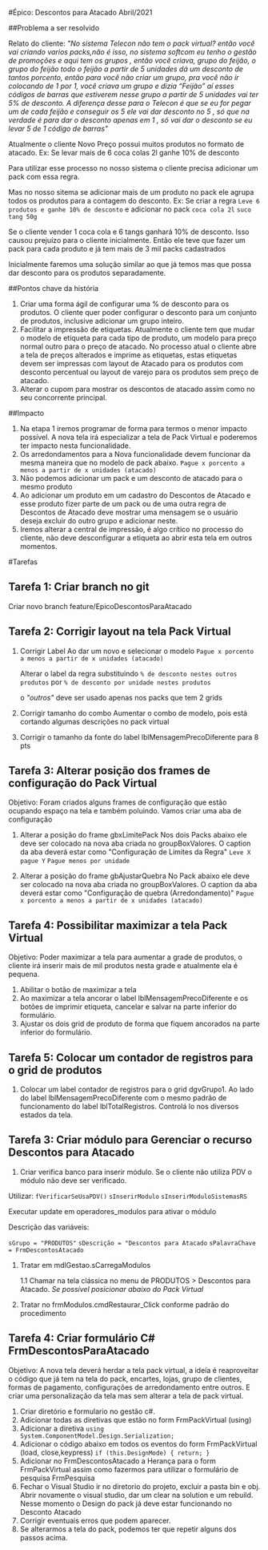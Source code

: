 #Épico: Descontos para Atacado
Abril/2021

##Problema a ser resolvido

Relato do cliente:
*"No sistema Telecon não tem o pack virtual? então você vai criando varios packs,não é isso,  no sistema softcom eu tenho o gestão de promoções e aqui tem os grupos , então você criava, grupo do feijão, o grupo do feijão todo o feijão a partir de 5 unidades  dá um desconto de tantos porcento, então para você não criar um grupo, pra você não ir colocando de 1 por 1, você criava um grupo e dizia “Feijão” aí esses códigos de barras que estiverem nesse grupo a partir de 5 unidades vai ter 5% de desconto. A diferença desse para o Telecon é que se eu for pegar um de cada feijão e conseguir os 5 ele vai dar desconto no 5 , só que na verdade é para dar o desconto apenas em 1 , só vai dar o desconto se eu levar 5 de 1 código de barras"*

Atualmente o cliente Novo Preço possui muitos produtos no formato de atacado. Ex:
Se levar mais de 6 coca colas 2l ganhe 10% de desconto

Para utilizar esse processo no nosso sistema o cliente precisa adicionar um pack com essa regra. 

Mas no nosso sitema se adicionar mais de um produto no pack ele agrupa todos os produtos para a contagem do desconto. Ex:
Se criar a regra
`Leve 6 produtos e ganhe 10% de desconto`
e adicionar no pack 
`coca cola 2l`
`suco tang 50g`

Se o cliente vender 1 coca cola e 6 tangs ganhará 10% de desconto. Isso causou prejuízo para o cliente inicialmente. Então ele teve que fazer um pack para cada produto e já tem mais de 3 mil packs cadastrados

Inicialmente faremos uma solução similar ao que já temos mas que possa dar desconto para os produtos separadamente. 

##Pontos chave da história

1. Criar uma forma ágil de configurar uma % de desconto para os produtos. O cliente quer poder configurar o desconto para um conjunto de produtos, inclusive adicionar um grupo inteiro.
1. Facilitar a impressão de etiquetas. Atualmente o cliente tem que mudar o modelo de etiqueta para cada tipo de produto, um modelo para preço normal outro para o preço de atacado. No processo atual o cliente abre a tela de preços alterados e imprime as etiquetas, estas etiquetas devem ser impressas com layout de Atacado para os produtos com desconto percentual ou layout de varejo para os produtos sem preço de atacado.
1. Alterar o cupom para mostrar os descontos de atacado assim como no seu concorrente principal.

##Impacto

1. Na etapa 1 iremos programar de forma para termos o menor impacto possível. A nova tela irá especializar a tela de Pack Virtual e poderemos ter impacto nesta funcionalidade.
1. Os arredondamentos para a Nova funcionalidade devem funcionar da mesma maneira que no modelo de pack abaixo.
`Pague x porcento a menos a partir de x unidades (atacado)`
1. Não podemos adicionar um pack e um desconto de atacado para o mesmo produto
1. Ao adicionar um produto em um cadastro do Descontos de Atacado e esse produto fizer parte de um pack ou de uma outra regra de Descontos de Atacado deve mostrar uma mensagem se o usuário deseja excluir do outro grupo e adicionar neste. 
1. Iremos alterar a central de impressão, é algo crítico no processo do cliente, não deve desconfigurar a etiqueta ao abrir esta tela em outros momentos. 

#Tarefas






## Tarefa 1: Criar branch no git
Criar novo branch feature/EpicoDescontosParaAtacado


 ## Tarefa 2: Corrigir layout na tela Pack Virtual

1. Corrigir Label
    Ao dar um novo e selecionar o modelo 
    `Pague x porcento a menos a partir de x unidades (atacado)`

    Alterar o label da regra substituindo
    `% de desconto nestes outros produtos` 
    por 
    `% de desconto por unidade nestes produtos`

    o _"outros"_ deve ser usado apenas nos packs que tem 2 grids
1. Corrigir tamanho do combo
    Aumentar o combo de modelo, pois está cortando algumas descrições no pack virtual
1. Corrigir o tamanho da fonte do label lblMensagemPrecoDiferente para 8 pts


 ## Tarefa 3: Alterar posição dos frames de configuração do Pack Virtual
Objetivo: Foram criados alguns frames de configuração que estão ocupando espaço na tela e também poluindo. Vamos criar uma aba de configuração

1. Alterar a posição do frame gbxLimitePack
Nos dois Packs abaixo ele deve ser colocado na nova aba criada no groupBoxValores. O caption da aba deverá estar como "Configuração de Limites da Regra"
`Leve X pague Y`
`Pague menos por unidade`

1. Alterar a posição do frame gbAjustarQuebra
No Pack abaixo ele deve ser colocado na nova aba criada no groupBoxValores. O caption da aba deverá estar como "Configuração de quebra (Arredondamento)"
 `Pague x porcento a menos a partir de x unidades (atacado)`


## Tarefa 4: Possibilitar maximizar a tela Pack Virtual
Objetivo: Poder maximizar a tela para aumentar a grade de produtos, o cliente irá inserir mais de mil produtos nesta grade e atualmente ela é pequena.
1. Abilitar o botão de maximizar a tela
1. Ao maximizar a tela ancorar o label lblMensagemPrecoDiferente e os botões de imprimir etiqueta, cancelar e salvar na parte inferior do formulário.
1. Ajustar os dois grid de produto de forma que fiquem ancorados na parte inferior do formulário.

## Tarefa 5: Colocar um contador de registros para o grid de produtos
1. Colocar um label contador de registros para o grid dgvGrupo1. Ao lado do label lblMensagemPrecoDiferente com o mesmo padrão de funcionamento do label lblTotalRegistros. Controlá lo nos diversos estados da tela. 




## Tarefa 3: Criar módulo para Gerenciar o recurso Descontos para Atacado

1. Criar verifica banco para inserir módulo. Se o cliente não utiliza PDV o módulo não deve ser verificado. 

Utilizar:
`fVerificarSeUsaPDV()`
`sInserirModulo`
`sInserirModuloSistemasRS`

Executar update em operadores_modulos para ativar o módulo

Descrição das variáveis:

`sGrupo = "PRODUTOS"`
`sDescrição = "Descontos para Atacado`
`sPalavraChave = FrmDescontosAtacado`

1. Tratar em mdlGestao.sCarregaModulos

    1.1 Chamar na tela clássica no menu de PRODUTOS > Descontos para Atacado.  _Se possível posicionar abaixo do Pack Virtual_

1. Tratar no frmModulos.cmdRestaurar_Click conforme padrão do procedimento

## Tarefa 4: Criar formulário C# FrmDescontosParaAtacado

Objetivo: A nova tela deverá herdar a tela pack virtual, a ideía é reaproveitar o código que já tem na tela do pack, encartes, lojas, grupo de clientes, formas de pagamento, configurações de arredondamento entre outros. E criar uma personalização da tela mas sem alterar a tela de pack virtual. 
1. Criar diretório e formulario no gestão c#.
1. Adicionar todas as diretivas que estão no form FrmPackVirtual (using) 
1. Adicionar a diretiva `using System.ComponentModel.Design.Serialization;`
1. Adicionar o código abaixo em todos os eventos do form FrmPackVirtual (load, close,keypress) 
`if (this.DesignMode) { return; }`
1. Adicionar no FrmDescontosAtacado a Herança para o form FrmPackVirtual assim como fazermos para utilizar o formulário de pesquisa FrmPesquisa
1. Fechar o Visual Studio ir no diretorio do projeto, excluir a pasta bin e obj. Abrir novamente o visual studio, dar um clear na solution e um rebuild. Nesse momento o Design do pack já deve estar funcionando no Desconto Atacado
1. Corrigir eventuais erros que podem aparecer. 
1. Se alterarmos a tela do pack, podemos ter que repetir alguns dos passos acima. 








